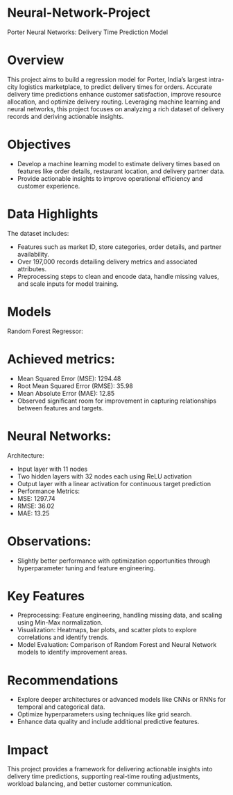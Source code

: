 # Neural-Network-Project
Porter Neural Networks: Delivery Time Prediction Model

# Overview
This project aims to build a regression model for Porter, India’s largest intra-city logistics marketplace, to predict delivery times for orders. Accurate delivery time predictions enhance customer satisfaction, improve resource allocation, and optimize delivery routing. Leveraging machine learning and neural networks, this project focuses on analyzing a rich dataset of delivery records and deriving actionable insights.

# Objectives
- Develop a machine learning model to estimate delivery times based on features like order details, restaurant location, and delivery partner data.
- Provide actionable insights to improve operational efficiency and customer experience.

# Data Highlights
The dataset includes:

- Features such as market ID, store categories, order details, and partner availability.
- Over 197,000 records detailing delivery metrics and associated attributes.
- Preprocessing steps to clean and encode data, handle missing values, and scale inputs for model training.

# Models
Random Forest Regressor:

# Achieved metrics:
- Mean Squared Error (MSE): 1294.48
- Root Mean Squared Error (RMSE): 35.98
- Mean Absolute Error (MAE): 12.85
- Observed significant room for improvement in capturing relationships between features and targets.


# Neural Networks:

Architecture:
- Input layer with 11 nodes
- Two hidden layers with 32 nodes each using ReLU activation
- Output layer with a linear activation for continuous target prediction
- Performance Metrics:
- MSE: 1297.74
- RMSE: 36.02
- MAE: 13.25

# Observations:
- Slightly better performance with optimization opportunities through hyperparameter tuning and feature engineering.

# Key Features
- Preprocessing: Feature engineering, handling missing data, and scaling using Min-Max normalization.
- Visualization: Heatmaps, bar plots, and scatter plots to explore correlations and identify trends.
- Model Evaluation: Comparison of Random Forest and Neural Network models to identify improvement areas.

# Recommendations
- Explore deeper architectures or advanced models like CNNs or RNNs for temporal and categorical data.
- Optimize hyperparameters using techniques like grid search.
- Enhance data quality and include additional predictive features.

# Impact
This project provides a framework for delivering actionable insights into delivery time predictions, supporting real-time routing adjustments, workload balancing, and better customer communication.
